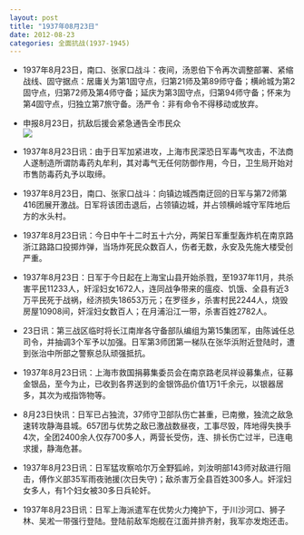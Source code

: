 ```yaml
---
layout: post
title: "1937年08月23日"
date: 2012-08-23
categories: 全面抗战(1937-1945)
---
```


<meta name="referrer" content="no-referrer" />

- 1937年8月23日，南口、张家口战斗：夜间，汤恩伯下令再次调整部署、紧缩战线、固守据点：居庸关为第1固守点，归第21师及第89师守备；横岭城为第2固守点，归第72师及第4师守备；延庆为第3固守点，归第94师守备；怀来为第4固守点，归独立第7旅守备。汤严令：非有命令不得移动或放弃。 

- 申报8月23日，抗敌后援会紧急通告全市民众 <br/><img src="https://ww3.sinaimg.cn/large/aca367d8jw1dw6tcmo5anj.jpg" />

- 1937年8月23日讯：由于日军加紧进攻，上海市民深恐日军毒气攻击，不法商人遂制造所谓防毒药丸牟利，其对毒气无任何防御作用，今日，卫生局开始对市售防毒药丸予以取缔。 

- 1937年8月23日，南口、张家口战斗：向镇边城西南迂回的日军与第72师第416团展开激战。日军将该团击退后，占领镇边城，并占领横岭城守军阵地后方的水头村。 

- 1937年8月23日讯：今日中午十二时五十六分，两架日军重型轰炸机在南京路浙江路路口投掷炸弹，当场炸死民众数百人，伤者无数，永安及先施大楼受创严重。 

- 1937年8月23日：日军于今日起在上海宝山县开始杀戮，至1937年11月，共杀害平民11233人，奸淫妇女1672人，连同战争带来的瘟疫、饥饿、全县有近3万平民死于战祸，经济损失18653万元；在罗径乡，杀害村民2244人，烧毁房屋10908间，奸淫妇女数百人；在月浦沿江一带，杀害百姓2782人。 

- 23日讯：第三战区临时将长江南岸各守备部队编组为第15集团军，由陈诚任总司令，并抽调3个军予以加强。日军第3师团第一梯队在张华浜附近登陆时，遭到张治中所部之警察总队顽强抵抗。 

- 1937年8月23日讯：上海市救国捐募集委员会在南京路老凤祥设募集点，征募金银品，至今为止，已收到各界送到的金银饰品价值1万1千余元，以银器居多，其次为戒指饰物等。 

- 8月23日快讯：日军已占独流，37师守卫部队伤亡甚重，已南撤，独流之敌急速转攻静海县城。657团与优势之敌已激战数昼夜，工事尽毁，阵地得失换手4次，全团2400余人仅存700多人，两营长受伤，连、排长伤亡过半，已连电求援，静海危甚。 

- 1937年8月23日讯：日军猛攻察哈尔万全野狐岭，刘汝明部143师对敌进行阻击，傅作义部35军雨夜驰援(次日失守)；敌杀害万全县百姓300多人。奸淫妇女多人，有1个妇女被30多日兵轮奸。 

- 1937年8月23日讯：日军上海派遣军在优势火力掩护下，于川沙河口、狮子林、吴淞一带强行登陆。登陆前敌军炮舰在江面并排齐射，我军亦发炮还击。 

